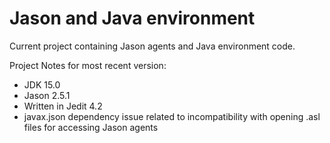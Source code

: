 # Jason and Java environment

Current project containing Jason agents and Java environment code.

Project Notes for most recent version:
- JDK 15.0
- Jason 2.5.1
- Written in Jedit 4.2
- javax.json dependency issue related to incompatibility with opening .asl files for accessing Jason agents
